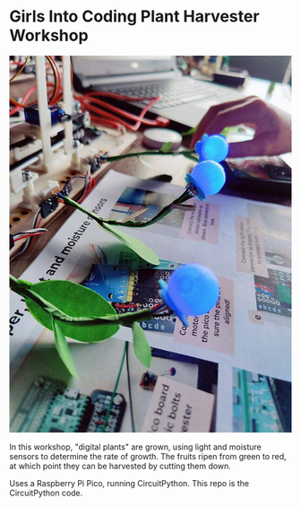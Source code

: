 # Girls Into Coding Plant Harvester Workshop

![Plant Harvester](image.jpg)

In this workshop, "digital plants" are grown, using light and moisture sensors to determine the rate of growth.  The fruits ripen from green to red, at which point they can be harvested by cutting them down.

Uses a Raspberry Pi Pico, running CircuitPython.  This repo is the CircuitPython code.
